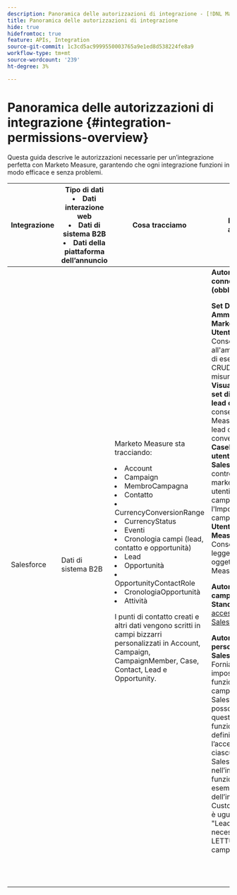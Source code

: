 ```yaml
---
description: Panoramica delle autorizzazioni di integrazione - [!DNL Marketo Measure] - Documentazione del prodotto
title: Panoramica delle autorizzazioni di integrazione
hide: true
hidefromtoc: true
feature: APIs, Integration
source-git-commit: 1c3cd5ac9999550003765a9e1ed8d538224fe8a9
workflow-type: tm+mt
source-wordcount: '239'
ht-degree: 3%

---
```


# Panoramica delle autorizzazioni di integrazione {#integration-permissions-overview}

Questa guida descrive le autorizzazioni necessarie per un’integrazione perfetta con Marketo Measure, garantendo che ogni integrazione funzioni in modo efficace e senza problemi.

<table>
<thead>
  <tr>
    <th style="width:10%">Integrazione</th>
    <th style="width:20%">Tipo di dati
    <li>Dati interazione web</li>
    <li>Dati di sistema B2B</li>
    <li>Dati della piattaforma dell’annuncio</li></th>
    <th style="width:30%">Cosa tracciamo</th>
    <th style="width:40%">Requisiti delle autorizzazioni</th>
  </tr>
</thead>
<tbody>
  <tr>
    <td>Salesforce</td>
    <td>Dati di sistema B2B    
</td>
    <td>Marketo Measure sta tracciando:
    <p>
    <li>Account</li>
    <li>Campaign</li>
    <li>MembroCampagna</li>
    <li>Contatto</li>
    <li>CurrencyConversionRange</li>
    <li>CurrencyStatus</li>
    <li>Eventi</li>
    <li>Cronologia campi (lead, contatto e opportunità)</li>
    <li>Lead</li>
    <li>Opportunità</li>
    <li>OpportunityContactRole</li>
    <li>CronologiaOpportunità</li>
    <li>Attività</li>
<p>
I punti di contatto creati e altri dati vengono scritti in campi bizzarri personalizzati in Account, Campaign, CampaignMember, Case, Contact, Lead e Opportunity.</td>
    <td><b>Autorizzazioni utente connesso Salesforce (obbligatorio)</b>
    <p>
    <b>Set Di Autorizzazioni Di Amministratore Marketo Measure Per Utente Dedicato:</b> Consenti all'amministratore SFDC di eseguire operazioni CRUD sul mercato per misurare gli oggetti.
    <br>
    <b>Visualizza e modifica set di autorizzazioni lead convertiti:</b> Questo consente a Marketo Measure di decorare i lead dopo che sono stati convertiti in contatti.
    <br>
    <b>Casella di selezione utente marketing Salesforce:</b> La casella di controllo Utente marketing consente agli utenti di creare campagne e utilizzare l’Importazione guidata campagne.
    <br>
    <b>Utente Marketo Measure Standard:</b> Consente a un utente di leggere record da oggetti Marketo Measure.
    <p>
    <b>Autorizzazioni per i campi Salesforce Standard</b>
    <a href="/help/configuration-and-setup/marketo-measure-and-salesforce/how-marketo-measure-and-salesforce-interact.md">Oggetti e accesso standard Salesforce</a>
    <p>
    <b>Autorizzazioni campo personalizzato Salesforce</b>
    <br>
    Forniamo le impostazioni della funzione per contenere i campi personalizzati di Salesforce che i clienti possono utilizzare. Se queste impostazioni di funzionalità sono definite, è necessario l’accesso in LETTURA a ciascuno dei campi Salesforce salvati nell’impostazione di funzionalità (ad esempio, se il valore dell’impostazione CustomLeadSourceField è uguale a "LeadSource__c", è necessario l’accesso in LETTURA a questo campo).
    </td>
  </tr>
  <tr>
    <td></td>
    <td></td>
    <td></td>
    <td></td>
  </tr>
  <tr>
    <td></td>
    <td></td>
    <td></td>
    <td></td>
  </tr>
  <tr>
    <td></td>
    <td></td>
    <td></td>
    <td></td>
  </tr>
  <tr>
    <td></td>
    <td></td>
    <td></td>
    <td></td>
  </tr>
  <tr>
    <td></td>
    <td></td>
    <td></td>
    <td></td>
  </tr>
  <tr>
    <td></td>
    <td></td>
    <td></td>
    <td></td>
  </tr>
  <tr>
    <td></td>
    <td></td>
    <td></td>
    <td></td>
  </tr>
  <tr>
    <td></td>
    <td></td>
    <td></td>
    <td></td>
  </tr>
  <tr>
    <td></td>
    <td></td>
    <td></td>
    <td></td>
  </tr>
</tbody>
</table>
